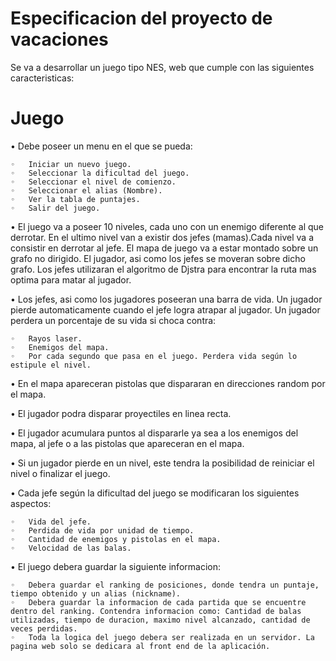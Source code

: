 # Especificacion del proyecto de vacaciones

Se va a desarrollar un juego tipo NES, web que cumple con las siguientes caracteristicas:

# Juego
•	Debe poseer un menu en el que se pueda:
    
    ◦	Iniciar un nuevo juego.
    ◦	Seleccionar la dificultad del juego.
    ◦	Seleccionar el nivel de comienzo.
    ◦	Seleccionar el alias (Nombre).
    ◦	Ver la tabla de puntajes.
    ◦	Salir del juego.

•	El juego va a poseer 10 niveles, cada uno con un enemigo diferente al que derrotar. En el ultimo nivel van a existir dos jefes (mamas).Cada nivel va a consistir en derrotar al jefe. El mapa de juego va a estar montado sobre un grafo no dirigido. El jugador, asi como los jefes se moveran sobre dicho grafo. Los jefes utilizaran el algoritmo de Djstra para encontrar la ruta mas optima para matar al jugador.

•	Los jefes, asi como los jugadores poseeran una barra de vida. Un jugador pierde automaticamente cuando el jefe logra atrapar al jugador. Un jugador perdera un porcentaje de su vida si choca contra:

    ◦	Rayos laser.
    ◦	Enemigos del mapa.
    ◦	Por cada segundo que pasa en el juego. Perdera vida según lo estipule el nivel.

•	En el mapa apareceran pistolas que dispararan en direcciones random por el mapa.

•	El jugador podra disparar proyectiles en linea recta.

•	El jugador acumulara puntos al dispararle ya sea a los enemigos del mapa, al jefe o a las pistolas que apareceran en el mapa.

•	Si un jugador pierde en un nivel, este tendra la posibilidad de reiniciar el nivel o finalizar el juego.

•	Cada jefe según la dificultad del juego se modificaran los siguientes aspectos:
    
    ◦	Vida del jefe.
    ◦	Perdida de vida por unidad de tiempo.
    ◦	Cantidad de enemigos y pistolas en el mapa.
    ◦	Velocidad de las balas.

•	El juego debera guardar la siguiente informacion:

    ◦	Debera guardar el ranking de posiciones, donde tendra un puntaje, tiempo obtenido y un alias (nickname).
    ◦	Debera guardar la informacion de cada partida que se encuentre dentro del ranking. Contendra informacion como: Cantidad de balas      utilizadas, tiempo de duracion, maximo nivel alcanzado, cantidad de veces perdidas.
    ◦	Toda la logica del juego debera ser realizada en un servidor. La pagina web solo se dedicara al front end de la aplicación.
